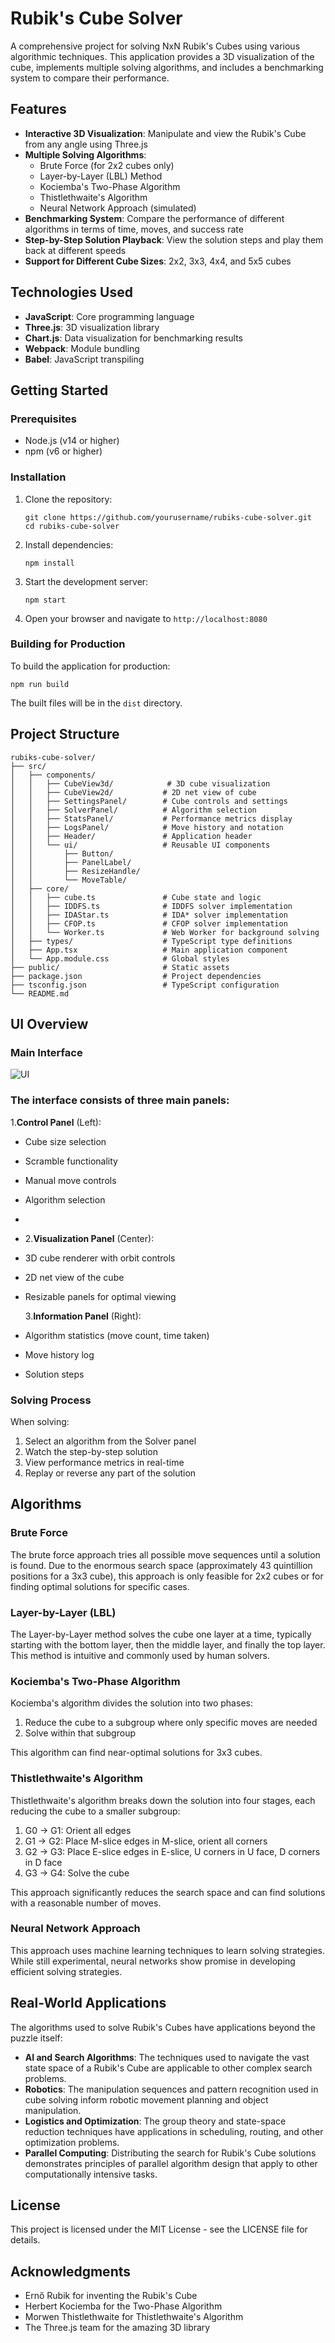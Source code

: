 # Rubik's Cube Solver

A comprehensive project for solving NxN Rubik's Cubes using various algorithmic techniques. This application provides a 3D visualization of the cube, implements multiple solving algorithms, and includes a benchmarking system to compare their performance.

## Features

- **Interactive 3D Visualization**: Manipulate and view the Rubik's Cube from any angle using Three.js
- **Multiple Solving Algorithms**:
  - Brute Force (for 2x2 cubes only)
  - Layer-by-Layer (LBL) Method
  - Kociemba's Two-Phase Algorithm
  - Thistlethwaite's Algorithm
  - Neural Network Approach (simulated)
- **Benchmarking System**: Compare the performance of different algorithms in terms of time, moves, and success rate
- **Step-by-Step Solution Playback**: View the solution steps and play them back at different speeds
- **Support for Different Cube Sizes**: 2x2, 3x3, 4x4, and 5x5 cubes

## Technologies Used

- **JavaScript**: Core programming language
- **Three.js**: 3D visualization library
- **Chart.js**: Data visualization for benchmarking results
- **Webpack**: Module bundling
- **Babel**: JavaScript transpiling

## Getting Started

### Prerequisites

- Node.js (v14 or higher)
- npm (v6 or higher)

### Installation

1. Clone the repository:

   ```
   git clone https://github.com/yourusername/rubiks-cube-solver.git
   cd rubiks-cube-solver
   ```

2. Install dependencies:

   ```
   npm install
   ```

3. Start the development server:

   ```
   npm start
   ```

4. Open your browser and navigate to `http://localhost:8080`

### Building for Production

To build the application for production:

```
npm run build
```

The built files will be in the `dist` directory.

## Project Structure

```
rubiks-cube-solver/
├── src/
│   ├── components/
│   │   ├── CubeView3d/            # 3D cube visualization
│   │   ├── CubeView2d/           # 2D net view of cube
│   │   ├── SettingsPanel/        # Cube controls and settings
│   │   ├── SolverPanel/          # Algorithm selection
│   │   ├── StatsPanel/           # Performance metrics display
│   │   ├── LogsPanel/            # Move history and notation
│   │   ├── Header/               # Application header
│   │   └── ui/                   # Reusable UI components
│   │       ├── Button/
│   │       ├── PanelLabel/
│   │       ├── ResizeHandle/
│   │       └── MoveTable/
│   ├── core/
│   │   ├── cube.ts               # Cube state and logic
│   │   ├── IDDFS.ts              # IDDFS solver implementation
│   │   ├── IDAStar.ts            # IDA* solver implementation
│   │   ├── CFOP.ts               # CFOP solver implementation
│   │   └── Worker.ts             # Web Worker for background solving
│   ├── types/                    # TypeScript type definitions
│   ├── App.tsx                   # Main application component
│   └── App.module.css            # Global styles
├── public/                       # Static assets
├── package.json                  # Project dependencies
├── tsconfig.json                 # TypeScript configuration
└── README.md

```

## UI Overview

### Main Interface

![UI](./src/assets/UI.png)

### The interface consists of three main panels:

1.**Control Panel** (Left):

- Cube size selection
- Scramble functionality
- Manual move controls
- Algorithm selection
-
- 2.**Visualization Panel** (Center):
- 3D cube renderer with orbit controls
- 2D net view of the cube
- Resizable panels for optimal viewing

  3.**Information Panel** (Right):

- Algorithm statistics (move count, time taken)
- Move history log
- Solution steps

### Solving Process

When solving:

1. Select an algorithm from the Solver panel
2. Watch the step-by-step solution
3. View performance metrics in real-time
4. Replay or reverse any part of the solution

## Algorithms

### Brute Force

The brute force approach tries all possible move sequences until a solution is found. Due to the enormous search space (approximately 43 quintillion positions for a 3x3 cube), this approach is only feasible for 2x2 cubes or for finding optimal solutions for specific cases.

### Layer-by-Layer (LBL)

The Layer-by-Layer method solves the cube one layer at a time, typically starting with the bottom layer, then the middle layer, and finally the top layer. This method is intuitive and commonly used by human solvers.

### Kociemba's Two-Phase Algorithm

Kociemba's algorithm divides the solution into two phases:

1. Reduce the cube to a subgroup where only specific moves are needed
2. Solve within that subgroup

This algorithm can find near-optimal solutions for 3x3 cubes.

### Thistlethwaite's Algorithm

Thistlethwaite's algorithm breaks down the solution into four stages, each reducing the cube to a smaller subgroup:

1. G0 -> G1: Orient all edges
2. G1 -> G2: Place M-slice edges in M-slice, orient all corners
3. G2 -> G3: Place E-slice edges in E-slice, U corners in U face, D corners in D face
4. G3 -> G4: Solve the cube

This approach significantly reduces the search space and can find solutions with a reasonable number of moves.

### Neural Network Approach

This approach uses machine learning techniques to learn solving strategies. While still experimental, neural networks show promise in developing efficient solving strategies.

## Real-World Applications

The algorithms used to solve Rubik's Cubes have applications beyond the puzzle itself:

- **AI and Search Algorithms**: The techniques used to navigate the vast state space of a Rubik's Cube are applicable to other complex search problems.
- **Robotics**: The manipulation sequences and pattern recognition used in cube solving inform robotic movement planning and object manipulation.
- **Logistics and Optimization**: The group theory and state-space reduction techniques have applications in scheduling, routing, and other optimization problems.
- **Parallel Computing**: Distributing the search for Rubik's Cube solutions demonstrates principles of parallel algorithm design that apply to other computationally intensive tasks.

## License

This project is licensed under the MIT License - see the LICENSE file for details.

## Acknowledgments

- Ernő Rubik for inventing the Rubik's Cube
- Herbert Kociemba for the Two-Phase Algorithm
- Morwen Thistlethwaite for Thistlethwaite's Algorithm
- The Three.js team for the amazing 3D library
